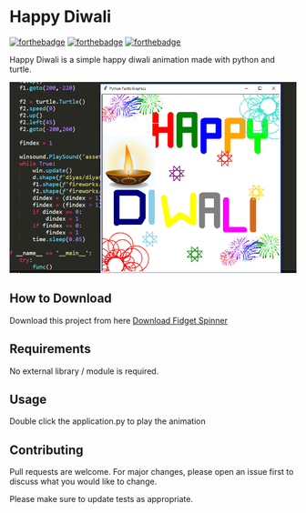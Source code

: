 # Happy Diwali

[![forthebadge](https://forthebadge.com/images/badges/built-with-love.svg)](https://forthebadge.com)
[![forthebadge](https://forthebadge.com/images/badges/built-with-swag.svg)](https://forthebadge.com)
[![forthebadge](https://forthebadge.com/images/badges/made-with-python.svg)](https://forthebadge.com)

Happy Diwali is a simple happy diwali animation made with python and turtle.

![Alt text](app.png?raw=true "Happy Diwali")

## How to Download

Download this project from here [Download Fidget Spinner](https://downgit.github.io/#/home?url=https://github.com/pyGuru123/Turtle-Animations/tree/main/Happy%20Diwali)

## Requirements

No external library / module is required.

## Usage

Double click the application.py to play the animation


## Contributing
Pull requests are welcome. For major changes, please open an issue first to discuss what you would like to change.

Please make sure to update tests as appropriate.
